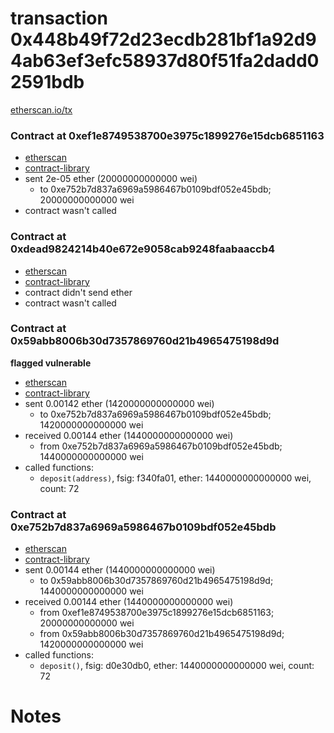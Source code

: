 # transaction 0x448b49f72d23ecdb281bf1a92d94ab63ef3efc58937d80f51fa2dadd02591bdb

[etherscan.io/tx](https://etherscan.io/tx/0x448b49f72d23ecdb281bf1a92d94ab63ef3efc58937d80f51fa2dadd02591bdb)


### Contract at 0xef1e8749538700e3975c1899276e15dcb6851163

* [etherscan](https://etherscan.io/address/0xef1e8749538700e3975c1899276e15dcb6851163)
* [contract-library](https://contract-library.com/contracts/Ethereum/ef1e8749538700e3975c1899276e15dcb6851163)
* sent 2e-05 ether (20000000000000 wei)
    * to 0xe752b7d837a6969a5986467b0109bdf052e45bdb; 20000000000000 wei
* contract wasn't called


### Contract at 0xdead9824214b40e672e9058cab9248faabaaccb4

* [etherscan](https://etherscan.io/address/0xdead9824214b40e672e9058cab9248faabaaccb4)
* [contract-library](https://contract-library.com/contracts/Ethereum/dead9824214b40e672e9058cab9248faabaaccb4)
* contract didn't send ether
* contract wasn't called


### Contract at 0x59abb8006b30d7357869760d21b4965475198d9d

**flagged vulnerable**

* [etherscan](https://etherscan.io/address/0x59abb8006b30d7357869760d21b4965475198d9d)
* [contract-library](https://contract-library.com/contracts/Ethereum/59abb8006b30d7357869760d21b4965475198d9d)
* sent 0.00142 ether (1420000000000000 wei)
    * to 0xe752b7d837a6969a5986467b0109bdf052e45bdb; 1420000000000000 wei
* received 0.00144 ether (1440000000000000 wei)
    * from 0xe752b7d837a6969a5986467b0109bdf052e45bdb; 1440000000000000 wei
* called functions:
    * `deposit(address)`, fsig: f340fa01, ether: 1440000000000000 wei, count: 72


### Contract at 0xe752b7d837a6969a5986467b0109bdf052e45bdb

* [etherscan](https://etherscan.io/address/0xe752b7d837a6969a5986467b0109bdf052e45bdb)
* [contract-library](https://contract-library.com/contracts/Ethereum/e752b7d837a6969a5986467b0109bdf052e45bdb)
* sent 0.00144 ether (1440000000000000 wei)
    * to 0x59abb8006b30d7357869760d21b4965475198d9d; 1440000000000000 wei
* received 0.00144 ether (1440000000000000 wei)
    * from 0xef1e8749538700e3975c1899276e15dcb6851163; 20000000000000 wei
    * from 0x59abb8006b30d7357869760d21b4965475198d9d; 1420000000000000 wei
* called functions:
    * `deposit()`, fsig: d0e30db0, ether: 1440000000000000 wei, count: 72

# Notes

